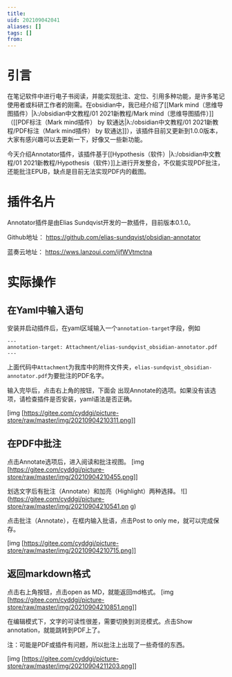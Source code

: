 ```yaml
---
title: 
uid: 202109042041
aliases: []
tags: []
from: 
---
```

# 引言
在笔记软件中进行电子书阅读，并能实现批注、定位、引用多种功能，是许多笔记使用者或科研工作者的刚需。在obsidian中，我已经介绍了[[Mark mind（思维导图插件）|λ:/obsidian中文教程/01 2021新教程/Mark mind（思维导图插件）]]（[[PDF标注（Mark mind插件） by 软通达|λ:/obsidian中文教程/01 2021新教程/PDF标注（Mark mind插件） by 软通达]]），该插件目前又更新到1.0.0版本，大家有感兴趣可以去更新一下，好像又一些新功能。

今天介绍Annotator插件，该插件基于[[Hypothesis（软件）|λ:/obsidian中文教程/01 2021新教程/Hypothesis（软件）]]上进行开发整合，不仅能实现PDF批注，还能批注EPUB，缺点是目前无法实现PDF内的截图。

# 插件名片
Annotator插件是由Elias Sundqvist开发的一款插件，目前版本0.1.0。

Github地址： https://github.com/elias-sundqvist/obsidian-annotator

蓝奏云地址： https://wws.lanzoui.com/ijfWVtmctna

# 实际操作
## 在Yaml中输入语句
安装并启动插件后，在yaml区域输入一个`annotation-target`字段，例如
```
---
annotation-target: Attachment/elias-sundqvist_obsidian-annotator.pdf
---
```

上面代码中`Attachment`为我库中的附件文件夹，`elias-sundqvist_obsidian-annotator.pdf`为要批注的PDF名字。

输入完毕后，点击右上角的按钮，下面会 出现Annotate的选项。如果没有该选项，请检查插件是否安装，yaml语法是否正确。

[img [https://gitee.com/cyddgi/picture-store/raw/master/img/20210904210311.png]]

## 在PDF中批注
点击Annotate选项后，进入阅读和批注视图。
[img [https://gitee.com/cyddgi/picture-store/raw/master/img/20210904210455.png]]

划选文字后有批注（Annotate）和加亮（Highlight）两种选择。
![](https://gitee.com/cyddgi/picture-store/raw/master/img/20210904210541.pn
g)

点击批注（Annotate），在框内输入批语，点击Post to only me，就可以完成保存。

[img [https://gitee.com/cyddgi/picture-store/raw/master/img/20210904210715.png]]

## 返回markdown格式
点击右上角按钮，点击open as MD，就能返回md格式。
[img [https://gitee.com/cyddgi/picture-store/raw/master/img/20210904210851.png]]

在编辑模式下，文字的可读性很差，需要切换到浏览模式。点击Show annotation，就能跳转到PDF上了。

注：可能是PDF或插件有问题，所以批注上出现了一些奇怪的东西。

[img [https://gitee.com/cyddgi/picture-store/raw/master/img/20210904211203.png]]



